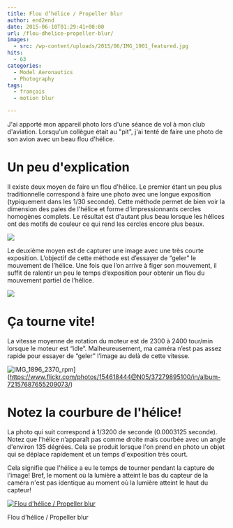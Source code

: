 ```yaml
---
title: Flou d’hélice / Propeller blur
author: end2end
date: 2015-06-10T01:29:41+00:00
url: /flou-dhelice-propeller-blur/
images:
  - src: /wp-content/uploads/2015/06/IMG_1901_featured.jpg
hits:
  - 63
categories:
  - Model Aeronautics
  - Photography
tags:
  - français
  - motion blur

---
```

J'ai apporté mon appareil photo lors d'une séance de vol à mon club d'aviation.  Lorsqu'un collègue était au "pit", j'ai tenté de faire une photo de son avion avec un beau flou d'hélice.
# Un peu d'explication

Il existe deux moyen de faire un flou d'hélice. Le premier étant un peu plus traditionnelle correspond à faire une photo avec une longue exposition (typiquement dans les 1/30 seconde). Cette méthode permet de bien voir la dimension des pales de l'hélice et forme d'impressionnants cercles homogènes complets. Le résultat est d'autant plus beau lorsque les hélices ont des motifs de couleur ce qui rend les cercles encore plus beaux.

![](http://www.end2endzone.com/wp-content/uploads/2015/06/Aviat_Aircraft_Pitts_S-2C_306919-300x188.png)

Le deuxième moyen est de capturer une image avec une très courte exposition. L’objectif de cette méthode est d’essayer de “geler” le mouvement de l’hélice. Une fois que l’on arrive à figer son mouvement, il suffit de ralentir un peu le temps d’exposition pour obtenir un flou du mouvement partiel de l’hélice.

![](http://www.end2endzone.com/wp-content/uploads/2015/06/P-51_Mustang-300x169.jpg)

# Ça tourne vite!

La vitesse moyenne de rotation du moteur est de 2300 à 2400 tour/min lorsque le moteur est “idle”. Malheureusement, ma caméra n’est pas assez rapide pour essayer de “geler” l’image au delà de cette vitesse.

![IMG_1896_2370_rpm](http://www.end2endzone.com/wp-content/uploads/2015/06/IMG_1896_2370_rpm-300x225.jpg)](https://www.flickr.com/photos/154618444@N05/37279895100/in/album-72157687655209073/)

# Notez la courbure de l'hélice!

La photo qui suit correspond à 1/3200 de seconde (0.0003125 seconde). Notez que l'hélice n’apparaît pas comme droite mais courbée avec un angle d'environ 135 dégrées. Cela se produit lorsque l'on prend en photo un objet qui se déplace rapidement et un temps d'exposition très court.

Cela signifie que l'hélice a eu le temps de tourner pendant la capture de l'image! Bref, le moment où la lumière a atteint le bas du capteur de la caméra n'est pas identique au moment où la lumière atteint le haut du capteur!

[![Flou d'hélice / Propeller blur](http://www.end2endzone.com/wp-content/uploads/2015/06/IMG_1901_LR5-672x448.jpg)](https://www.flickr.com/photos/154618444@N05/37507246422/in/album-72157687655209073/)

Flou d'hélice / Propeller blur
